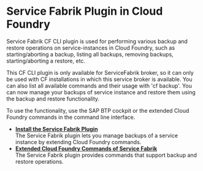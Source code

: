 <!-- loio1ac7b768d39748b881bce7a7f83e0b2a -->

# Service Fabrik Plugin in Cloud Foundry

Service Fabrik CF CLI plugin is used for performing various backup and restore operations on service-instances in Cloud Foundry, such as starting/aborting a backup, listing all backups, removing backups, starting/aborting a restore, etc.

This CF CLI plugin is only available for ServiceFabrik broker, so it can only be used with CF installations in which this service broker is available. You can also list all available commands and their usage with 'cf backup'. You can now manage your backups of service instance and restore them using the backup and restore functionality.

To use the functionality, use the SAP BTP cockpit or the extended Cloud Foundry commands in the command line interface.

-   **[Install the Service Fabrik Plugin](Install_the_Service_Fabrik_Plugin_c952fe4.md "The Service Fabrik plugin lets you manage backups of a service instance by extending
		Cloud Foundry commands.")**  
The Service Fabrik plugin lets you manage backups of a service instance by extending Cloud Foundry commands.
-   **[Extended Cloud Foundry Commands of Service Fabrik](Extended_Cloud_Foundry_Commands_of_Service_Fabrik_10dbd46.md "The Service Fabrik plugin provides commands that support backup and restore
		operations.")**  
The Service Fabrik plugin provides commands that support backup and restore operations.

